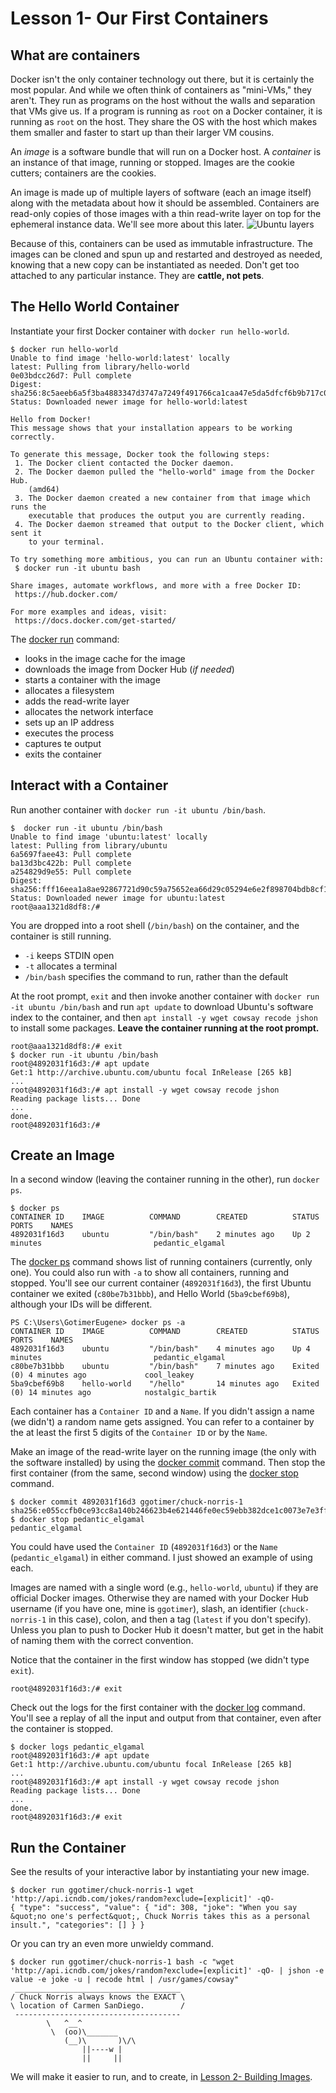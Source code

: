 # Lesson 1- Our First Containers

## What are containers

Docker isn't the only container technology out there, but it is certainly the most popular. And while we often think of containers as "mini-VMs," they aren't. They run as programs on the host without the walls and separation that VMs give us. If a program is running as `root` on a Docker container, it is running as `root` on the host. They share the OS with the host which makes them smaller and faster to start up than their larger VM cousins.

An _image_ is a software bundle that will run on a Docker host. A _container_ is an instance of that image, running or stopped. Images are the cookie cutters; containers are the cookies.

An image is made up of multiple layers of software (each an image itself) along with the metadata about how it should be assembled. Containers are read-only copies of those images with a thin read-write layer on top for the ephemeral instance data. We'll see more about this later. ![Ubuntu layers](ubuntu-layers.png?raw=true "Layers in Docker containers")

Because of this, containers can be used as immutable infrastructure. The images can be cloned and spun up and restarted and destroyed as needed, knowing that a new copy can be instantiated as needed. Don't get too attached to any particular instance. They are __cattle, not pets__.

## The Hello World Container

Instantiate your first Docker container with `docker run hello-world`.

```console
$ docker run hello-world
Unable to find image 'hello-world:latest' locally
latest: Pulling from library/hello-world
0e03bdcc26d7: Pull complete
Digest: sha256:8c5aeeb6a5f3ba4883347d3747a7249f491766ca1caa47e5da5dfcf6b9b717c0
Status: Downloaded newer image for hello-world:latest

Hello from Docker!
This message shows that your installation appears to be working correctly.

To generate this message, Docker took the following steps:
 1. The Docker client contacted the Docker daemon.
 2. The Docker daemon pulled the "hello-world" image from the Docker Hub.
    (amd64)
 3. The Docker daemon created a new container from that image which runs the
    executable that produces the output you are currently reading.
 4. The Docker daemon streamed that output to the Docker client, which sent it
    to your terminal.

To try something more ambitious, you can run an Ubuntu container with:
 $ docker run -it ubuntu bash

Share images, automate workflows, and more with a free Docker ID:
 https://hub.docker.com/

For more examples and ideas, visit:
 https://docs.docker.com/get-started/
```

The [docker run](https://docs.docker.com/engine/reference/run/
) command:

* looks in the image cache for the image
* downloads the image from Docker Hub (_if needed_)
* starts a container with the image
* allocates a filesystem
* adds the read-write layer
* allocates the network interface
* sets up an IP address
* executes the process
* captures te output
* exits the container

## Interact with a Container

Run another container with `docker run -it ubuntu /bin/bash`.

```console
$  docker run -it ubuntu /bin/bash
Unable to find image 'ubuntu:latest' locally
latest: Pulling from library/ubuntu
6a5697faee43: Pull complete
ba13d3bc422b: Pull complete
a254829d9e55: Pull complete
Digest: sha256:fff16eea1a8ae92867721d90c59a75652ea66d29c05294e6e2f898704bdb8cf1
Status: Downloaded newer image for ubuntu:latest
root@aaa1321d8df8:/#
```

You are dropped into a root shell (`/bin/bash`) on the container, and the container is still running.

* `-i` keeps STDIN open
* `-t` allocates a terminal
* `/bin/bash` specifies the command to run, rather than the default

At the root prompt, `exit` and then invoke another container with `docker run -it ubuntu /bin/bash` and run `apt update` to download Ubuntu's software index to the container, and then `apt install -y wget cowsay recode jshon` to install some packages. __Leave the container running at the root prompt.__

```console
root@aaa1321d8df8:/# exit
$ docker run -it ubuntu /bin/bash
root@4892031f16d3:/# apt update
Get:1 http://archive.ubuntu.com/ubuntu focal InRelease [265 kB]
...
root@4892031f16d3:/# apt install -y wget cowsay recode jshon
Reading package lists... Done
...
done.
root@4892031f16d3:/#
```

## Create an Image

In a second window (leaving the container running in the other), run `docker ps`.

```console
$ docker ps
CONTAINER ID    IMAGE          COMMAND        CREATED          STATUS                      PORTS    NAMES
4892031f16d3    ubuntu         "/bin/bash"    2 minutes ago    Up 2 minutes                         pedantic_elgamal
```

The [docker ps](https://docs.docker.com/engine/reference/commandline/ps/
) command shows list of running containers (currently, only one). You could also run with `-a` to show all containers, running and stopped. You'll see our current container (`4892031f16d3`), the first Ubuntu container we exited (`c80be7b31bbb`), and Hello World (`5ba9cbef69b8`), although your IDs will be different.

```console
PS C:\Users\GotimerEugene> docker ps -a
CONTAINER ID    IMAGE          COMMAND        CREATED          STATUS                      PORTS    NAMES
4892031f16d3    ubuntu         "/bin/bash"    4 minutes ago    Up 4 minutes                         pedantic_elgamal
c80be7b31bbb    ubuntu         "/bin/bash"    7 minutes ago    Exited (0) 4 minutes ago             cool_leakey
5ba9cbef69b8    hello-world    "/hello"       14 minutes ago   Exited (0) 14 minutes ago            nostalgic_bartik
```

Each container has a `Container ID` and a `Name`. If you didn't assign a name (we didn't) a random name gets assigned. You can refer to a container by the at least the first 5 digits of the `Container ID` or by the `Name`.

Make an image of the read-write layer on the running image (the only with the software installed) by using the [docker commit](https://docs.docker.com/engine/reference/commandline/commit/) command. Then stop the first container (from the same, second window) using the [docker stop](https://docs.docker.com/engine/reference/commandline/stop/) command.

```console
$ docker commit 4892031f16d3 ggotimer/chuck-norris-1
sha256:e055ccfb0ce93cc8a140b246623b4e621446fe0ec59ebb382dce1c0073e7e3ff
$ docker stop pedantic_elgamal
pedantic_elgamal
```

You could have used the `Container ID` (`4892031f16d3`) or the `Name` (`pedantic_elgamal`) in either command. I just showed an example of using each.

Images are named with a single word (e.g., `hello-world`, `ubuntu`) if they are official Docker images. Otherwise they are named with your Docker Hub username (if you have one, mine is `ggotimer`), slash, an identifier (`chuck-norris-1` in this case), colon, and then a tag (`latest` if you don't specify). Unless you plan to push to Docker Hub it doesn't matter, but get in the habit of naming them with the correct convention.

Notice that the container in the first window has stopped (we didn't type `exit`).

```console
root@4892031f16d3:/# exit
```

Check out the logs for the first container with the [docker log](https://docs.docker.com/engine/reference/commandline/logs/) command. You'll see a replay of all the input and output from that container, even after the container is stopped.

```console
$ docker logs pedantic_elgamal
root@4892031f16d3:/# apt update
Get:1 http://archive.ubuntu.com/ubuntu focal InRelease [265 kB]
...
root@4892031f16d3:/# apt install -y wget cowsay recode jshon
Reading package lists... Done
...
done.
root@4892031f16d3:/# exit
```

## Run the Container

See the results of your interactive labor by instantiating your new image.

```console
$ docker run ggotimer/chuck-norris-1 wget 'http://api.icndb.com/jokes/random?exclude=[explicit]' -qO-
{ "type": "success", "value": { "id": 308, "joke": "When you say &quot;no one's perfect&quot;, Chuck Norris takes this as a personal insult.", "categories": [] } }
```

Or you can try an even more unwieldy command.

```console
$ docker run ggotimer/chuck-norris-1 bash -c "wget 'http://api.icndb.com/jokes/random?exclude=[explicit]' -qO- | jshon -e value -e joke -u | recode html | /usr/games/cowsay"
 _____________________________________
/ Chuck Norris always knows the EXACT \
\ location of Carmen SanDiego.        /
 -------------------------------------
        \   ^__^
         \  (oo)\_______
            (__)\       )\/\
                ||----w |
                ||     ||
```

We will make it easier to run, and to create, in [Lesson 2- Building Images](02-Lesson.md).
